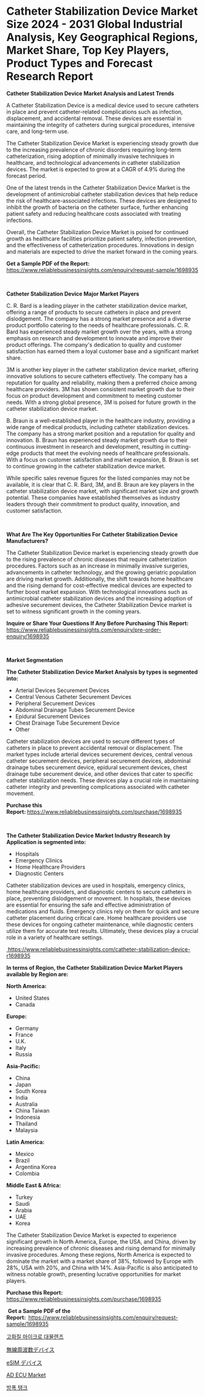 <p><h1>Catheter Stabilization Device Market Size 2024 - 2031 Global Industrial Analysis, Key Geographical Regions, Market Share, Top Key Players, Product Types and Forecast Research Report</h1></p><p><strong>Catheter Stabilization Device Market Analysis and Latest Trends</strong></p>
<p><p>A Catheter Stabilization Device is a medical device used to secure catheters in place and prevent catheter-related complications such as infection, displacement, and accidental removal. These devices are essential in maintaining the integrity of catheters during surgical procedures, intensive care, and long-term use.</p><p>The Catheter Stabilization Device Market is experiencing steady growth due to the increasing prevalence of chronic disorders requiring long-term catheterization, rising adoption of minimally invasive techniques in healthcare, and technological advancements in catheter stabilization devices. The market is expected to grow at a CAGR of 4.9% during the forecast period.</p><p>One of the latest trends in the Catheter Stabilization Device Market is the development of antimicrobial catheter stabilization devices that help reduce the risk of healthcare-associated infections. These devices are designed to inhibit the growth of bacteria on the catheter surface, further enhancing patient safety and reducing healthcare costs associated with treating infections.</p><p>Overall, the Catheter Stabilization Device Market is poised for continued growth as healthcare facilities prioritize patient safety, infection prevention, and the effectiveness of catheterization procedures. Innovations in design and materials are expected to drive the market forward in the coming years.</p></p>
<p><strong>Get a Sample PDF of the Report:&nbsp;</strong> <a href="https://www.reliablebusinessinsights.com/enquiry/request-sample/1698935">https://www.reliablebusinessinsights.com/enquiry/request-sample/1698935</a></p>
<p>&nbsp;</p>
<p><strong>Catheter Stabilization Device Major Market Players</strong></p>
<p><p>C. R. Bard is a leading player in the catheter stabilization device market, offering a range of products to secure catheters in place and prevent dislodgement. The company has a strong market presence and a diverse product portfolio catering to the needs of healthcare professionals. C. R. Bard has experienced steady market growth over the years, with a strong emphasis on research and development to innovate and improve their product offerings. The company's dedication to quality and customer satisfaction has earned them a loyal customer base and a significant market share.</p><p>3M is another key player in the catheter stabilization device market, offering innovative solutions to secure catheters effectively. The company has a reputation for quality and reliability, making them a preferred choice among healthcare providers. 3M has shown consistent market growth due to their focus on product development and commitment to meeting customer needs. With a strong global presence, 3M is poised for future growth in the catheter stabilization device market.</p><p>B. Braun is a well-established player in the healthcare industry, providing a wide range of medical products, including catheter stabilization devices. The company has a strong market position and a reputation for quality and innovation. B. Braun has experienced steady market growth due to their continuous investment in research and development, resulting in cutting-edge products that meet the evolving needs of healthcare professionals. With a focus on customer satisfaction and market expansion, B. Braun is set to continue growing in the catheter stabilization device market.</p><p>While specific sales revenue figures for the listed companies may not be available, it is clear that C. R. Bard, 3M, and B. Braun are key players in the catheter stabilization device market, with significant market size and growth potential. These companies have established themselves as industry leaders through their commitment to product quality, innovation, and customer satisfaction.</p></p>
<p>&nbsp;</p>
<p><strong>What Are The Key Opportunities For Catheter Stabilization Device Manufacturers?</strong></p>
<p><p>The Catheter Stabilization Device market is experiencing steady growth due to the rising prevalence of chronic diseases that require catheterization procedures. Factors such as an increase in minimally invasive surgeries, advancements in catheter technology, and the growing geriatric population are driving market growth. Additionally, the shift towards home healthcare and the rising demand for cost-effective medical devices are expected to further boost market expansion. With technological innovations such as antimicrobial catheter stabilization devices and the increasing adoption of adhesive securement devices, the Catheter Stabilization Device market is set to witness significant growth in the coming years.</p></p>
<p><strong>Inquire or Share Your Questions If Any Before Purchasing This Report:</strong> <a href="https://www.reliablebusinessinsights.com/enquiry/pre-order-enquiry/1698935">https://www.reliablebusinessinsights.com/enquiry/pre-order-enquiry/1698935</a></p>
<p>&nbsp;</p>
<p><strong>Market Segmentation</strong></p>
<p><strong>The Catheter Stabilization Device Market Analysis by types is segmented into:</strong></p>
<p><ul><li>Arterial Devices Securement Devices</li><li>Central Venous Catheter Securement Devices</li><li>Peripheral Securement Devices</li><li>Abdominal Drainage Tubes Securement Device</li><li>Epidural Securement Devices</li><li>Chest Drainage Tube Securement Device</li><li>Other</li></ul></p>
<p><p>Catheter stabilization devices are used to secure different types of catheters in place to prevent accidental removal or displacement. The market types include arterial devices securement devices, central venous catheter securement devices, peripheral securement devices, abdominal drainage tubes securement device, epidural securement devices, chest drainage tube securement device, and other devices that cater to specific catheter stabilization needs. These devices play a crucial role in maintaining catheter integrity and preventing complications associated with catheter movement.</p></p>
<p><strong>Purchase this Report:&nbsp;</strong><a href="https://www.reliablebusinessinsights.com/purchase/1698935">https://www.reliablebusinessinsights.com/purchase/1698935</a></p>
<p>&nbsp;</p>
<p><strong>The Catheter Stabilization Device Market Industry Research by Application is segmented into:</strong></p>
<p><ul><li>Hospitals</li><li>Emergency Clinics</li><li>Home Healthcare Providers</li><li>Diagnostic Centers</li></ul></p>
<p><p>Catheter stabilization devices are used in hospitals, emergency clinics, home healthcare providers, and diagnostic centers to secure catheters in place, preventing dislodgement or movement. In hospitals, these devices are essential for ensuring the safe and effective administration of medications and fluids. Emergency clinics rely on them for quick and secure catheter placement during critical care. Home healthcare providers use these devices for ongoing catheter maintenance, while diagnostic centers utilize them for accurate test results. Ultimately, these devices play a crucial role in a variety of healthcare settings.</p></p>
<p><a href="https://www.reliablebusinessinsights.com/catheter-stabilization-device-r1698935">&nbsp;https://www.reliablebusinessinsights.com/catheter-stabilization-device-r1698935</a></p>
<p><strong>In terms of Region, the Catheter Stabilization Device Market Players available by Region are:</strong></p>
<p>
    <p> <strong> North America: </strong>
        <ul>
            <li>United States</li>
            <li>Canada</li>
        </ul>
        </p> 
    <p> <strong> Europe: </strong>
        <ul>
            <li>Germany</li>
            <li>France</li>
            <li>U.K.</li>
            <li>Italy</li>
            <li>Russia</li>
        </ul>
        </p> 
    <p> <strong> Asia-Pacific: </strong>
        <ul>
            <li>China</li>
            <li>Japan</li>
            <li>South Korea</li>
            <li>India</li>
            <li>Australia</li>
            <li>China Taiwan</li>
            <li>Indonesia</li>
            <li>Thailand</li>
            <li>Malaysia</li>
        </ul>
        </p> 
    <p> <strong> Latin America: </strong>
        <ul>
            <li>Mexico</li>
            <li>Brazil</li>
            <li>Argentina Korea</li>
            <li>Colombia</li>
        </ul>
        </p> 
    <p> <strong> Middle East & Africa: </strong>
        <ul>
            <li>Turkey</li>
            <li>Saudi</li>
            <li>Arabia</li>
            <li>UAE</li>
            <li>Korea</li>
        </ul>
    </p>
    </p>
<p><p>The Catheter Stabilization Device Market is expected to experience significant growth in North America, Europe, the USA, and China, driven by increasing prevalence of chronic diseases and rising demand for minimally invasive procedures. Among these regions, North America is expected to dominate the market with a market share of 38%, followed by Europe with 28%, USA with 20%, and China with 14%. Asia-Pacific is also anticipated to witness notable growth, presenting lucrative opportunities for market players.</p></p>
<p><strong>Purchase this Report: </strong><a href="https://www.reliablebusinessinsights.com/purchase/1698935">https://www.reliablebusinessinsights.com/purchase/1698935</a></p>
<p>&nbsp;<strong>Get a Sample PDF of the Report:&nbsp;&nbsp;</strong><a href="https://www.reliablebusinessinsights.com/enquiry/request-sample/1698935">https://www.reliablebusinessinsights.com/enquiry/request-sample/1698935</a></p>
<p><strong></strong></p>
<p><p><a href="https://github.com/plelbej847484502/Market-Research-Report-List-2/blob/main/4497703122589.md">고화질 마이크로 대물렌즈</a></p><p><a href="https://github.com/JanickJohns/Market-Research-Report-List-1/blob/main/9708952123741.md">無線周波数デバイス</a></p><p><a href="https://github.com/sghwr779811674/Market-Research-Report-List-2/blob/main/4977085124582.md">eSIM デバイス</a></p><p><a href="https://github.com/derrinmiltonellis35gcl/Market-Research-Report-List-3/blob/main/ad-ecu-market.md">AD ECU Market</a></p><p><a href="https://github.com/victorsharp87978/Market-Research-Report-List-1/blob/main/1869296109027.md">방폭 탱크</a></p></p>
